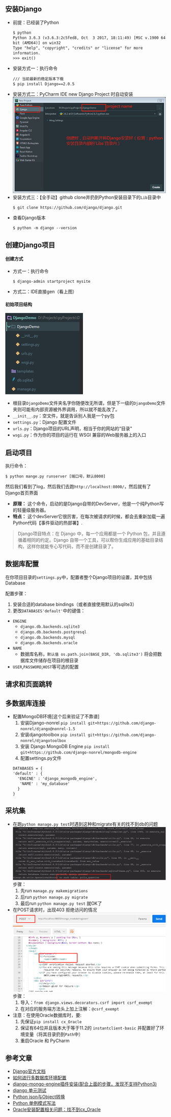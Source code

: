 ## 安装Django
* 前提：已经装了Python
  ```
  $ python
  Python 3.6.3 (v3.6.3:2c5fed8, Oct  3 2017, 18:11:49) [MSC v.1900 64 bit (AMD64)] on win32
  Type "help", "copyright", "credits" or "license" for more information.
  >>> exit()
  ```
* 安装方式一：执行命令
  ```
  /// 当前最新的稳定版本下载
  $ pip install Django==2.0.5
  ```
* 安装方式二：PyCharm IDE new Django Project 时自动安装
  ![](./img/first_demo_1.png)
* 安装方式三：【全手动】github clone并扔到Python安装目录下的`Lib`目录中
  ```
  $ git clone https://github.com/django/django.git
  ```
* 查看Django版本
  ```
  $ python -m django --version
  ```

## 创建Django项目
#### 创建方式
- 方式一：执行命令
  ```
  $ django-admin startproject mysite
  ```
- 方式二：IDE直接gen（看上图）

#### 初始项目结构
  ![](./img/first_demo_2.png)
* 根目录`DjangoDemo`文件夹名字你随便改无所谓，但是下一级的`DjangoDemo`文件夹则可能有内部资源被外界调用，所以就不能乱改了。
* `__init__.py`：空文件，就是告诉别人我是一个py包
* `settings.py`：Django 配置文件
* `urls.py`：Django项目的URL声明，相当于你的网站的“目录"
* `wsgi.py`：作为你的项目的运行在 WSGI 兼容的Web服务器上的入口

## 启动项目
执行命令：
  ```
  $ python mange.py runserver [端口号，默认8000]
  ```
然后我们看到了log，然后我们去跑`http://localhost:8000/`，然后就有了Django首页界面

- **原理：** 这个命令，启动的是Django自带的DevServer，他是一个纯Python写的轻量级服务器。
- **特点：** 这个devServer它很厉害，在每次被请求的时候，都会去重新加载一遍Python代码【事件驱动的热部署】.

> Django项目特点：在 Django 中，每一个应用都是一个 Python 包，并且遵循着相同的约定。Django 自带一个工具，可以帮你生成应用的基础目录结构，这样你就能专心写代码，而不是创建目录了。

## 数据库配置
在你项目目录的`settings.py`中，配置者整个Django项目的设置，其中包括Database

配置步骤：
1. 安装合适的database bindings（或者直接使用默认的sqlite3）
2. 更改`DATABASES'default'`中的键值：
  * `ENGINE`
    * `django.db.backends.sqlite3`
    * `django.db.backends.postgresql`
    * `django.db.backends.mysql`
    * `django.db.backends.oracle`
  * `NAME`
    * 数据库名称，`默认值 os.path.join(BASE_DIR, 'db.sqlite3')` 将会把数据库文件储存在项目的根目录
  * `USER`,`PASSWORD`,`HOST`等可选的配置







## 请求和页面跳转

## 多数据库连接
* 配置MongoDB环境[这个后来验证了不靠谱]
  1. 安装Django-nonrel
    `pip install git+https://github.com/django-nonrel/django@nonrel-1.5`
  2. 安装djangotoolbox
    `pip install git+https://github.com/django-nonrel/djangotoolbox`
  3. 安装 Django MongoDB Engine
    `pip install git+https://github.com/django-nonrel/mongodb-engine`
  4. 配置settings.py文件
    ```
    DATABASES = {
    'default' : {
      'ENGINE' : 'django_mongodb_engine',
       'NAME' : 'my_database'
      }
    }
    ```

## 采坑集
* 在跑`python manage.py test`时遇到这种和migrate有关的找不到db的问题
  ![](./img/issue_1.png)
  步骤：
  1. 先run `manage.py makemigrations`
  2. 后run `python manage.py migrate`
  3. 最后run `python manage.py test` 就OK了
* 在POST请求时，出现403 拒绝访问的情况
  ![](./img/issue_2.png)
  步骤：
  1. 导入：`from django.views.decorators.csrf import csrf_exempt`
  2. 在对应的服务端方法头上加上注解：`@csrf_exempt`
* 注意：在使用Oracle数据库时，要:
  1. 先保证`pip install cx_Oracle`
  2. 保证有64位并且版本大于等于11.2的 `instantclient-basic` 并配置好了环境变量（将其目录扔到`Path`中）
  3. 重启Oracle 和 PyCharm


## 参考文章
* [Django官方文档](https://docs.djangoproject.com/zh-hans/2.0/intro/tutorial01/)
* [如何进行多数据库环境配置](https://blog.csdn.net/songfreeman/article/details/70229839)
* [django-mongo-engine插件安装(配合上面的步骤，发现不支持Python3)](http://django-mongodb-engine.readthedocs.io/en/latest/topics/setup.html)
* [django 单元测试](https://www.jianshu.com/p/34267dd79ad6)
* [Python json与Object转换](https://blog.csdn.net/tterminator/article/details/63289400)
* [Python 单例模式写法](https://www.cnblogs.com/huchong/p/8244279.html)
* [Oracle安装配置相关问题：找不到cx_Oracle](https://blog.csdn.net/laodengbaiwe0838/article/details/52895010)
